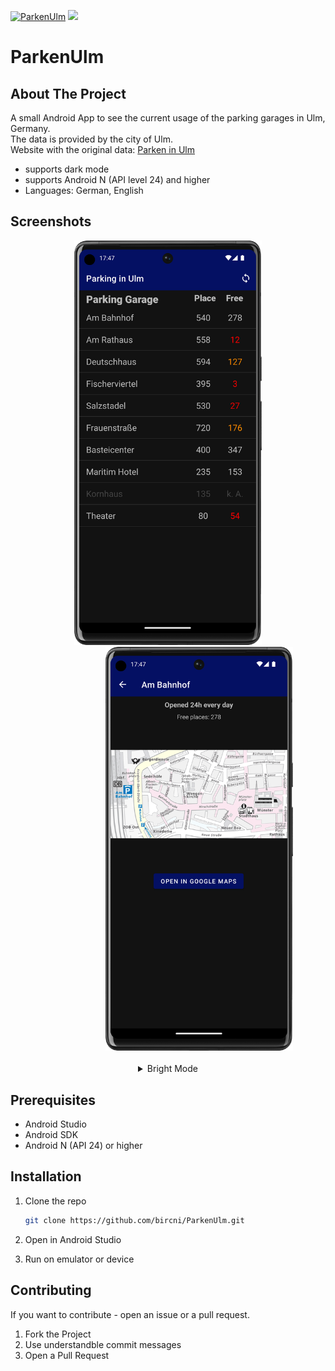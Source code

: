 [![ParkenUlm](https://github.com/bircni/ParkenUlm/actions/workflows/gradle.yml/badge.svg)](https://github.com/bircni/ParkenUlm/actions/workflows/gradle.yml) 
<a><img src="https://img.shields.io/badge/Version-v1.0--beta.1-important"/></a>

# ParkenUlm

## About The Project

 A small Android App to see the current usage of the parking garages in Ulm, Germany.  
 The data is provided by the city of Ulm.  
 Website with the original data: [Parken in Ulm](https://www.parken-in-ulm.de/)

- supports dark mode
- supports Android N (API level 24) and higher
- Languages: German, English

## Screenshots

<div>
<center>
<img src=".github/graphics/ParkenUlm-dark-Pixel6.png" width="300"  />
<img style="margin-left: 100px" src=".github/graphics/ParkenUlm-details-dark-Pixel6.png" width="300"/>
</center>
</div>

</br>
<center>
<details>
<summary>Bright Mode</summary>
</br>
<div>

<img src=".github/graphics/ParkenUlm-bright-Pixel6.png" width="300"  />
<img style="margin-left: 100px" src=".github/graphics/ParkenUlm-details-bright-Pixel6.png" width="300"/>

</div>
</details>
</center>

## Prerequisites

- Android Studio
- Android SDK
- Android N (API 24) or higher

## Installation

1. Clone the repo

   ```sh
   git clone https://github.com/bircni/ParkenUlm.git
   ```

2. Open in Android Studio
3. Run on emulator or device

## Contributing

If you want to contribute - open an issue or a pull request.

1. Fork the Project
2. Use understandble commit messages
3. Open a Pull Request
